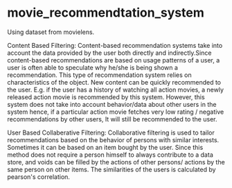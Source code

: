 # movie_recommendtation_system
Using dataset from movielens.

Content Based Filtering:
Content-based recommendation systems take into account the data provided by the user both directly and indirectly.Since content-based recommendations are based on usage patterns of a user, a user is often able to speculate why he/she is being shown a recommendation. This type of recommendation system relies on characteristics of the object. New content can be quickly recommended to the user. E.g. if the user has a history of watching all action movies, a newly released action movie is recommended by this system. However, this system does not take into account behavior/data about other users in the system hence, if a particular action movie fetches very low rating / negative recommendations by other users, It will still be recommended to the user.

User Based Collaberative Filtering:
Collaborative filtering is used to tailor recommendations based on the behavior of persons with similar interests. Sometimes it can be based on an item bought by the user. Since this method does not require a person himself to always contribute to a data store, and voids can be filled by the actions of other persons/ actions by the same person on other items. The similarities of the users is calculated by pearson's correlation.
